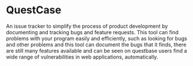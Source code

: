 # QuestCase
An issue tracker to simplify the process of product development by documenting and tracking bugs and feature requests.
This tool can find problems with your program easily and efficiently, such as looking for bugs and other problems and this tool can document the bugs that it finds, there are still many features available and can be seen on questbase users find a wide range of vulnerabilities in web applications, automatically.
